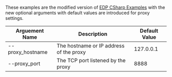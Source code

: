 These examples are the modified version of [EDP CSharp Examples](https://github.com/Refinitiv/websocket-api/tree/master/Applications/Examples/EDP/CSharp) with the new optional arguments with default values are introduced for proxy settings.

|Arguement Name|Description|Default Value|
|--------------|-----------|-------------|
|--proxy_hostname|The hostname or IP address of the proxy|127.0.0.1|
|--proxy_port|The TCP port listened by the proxy|8888|

